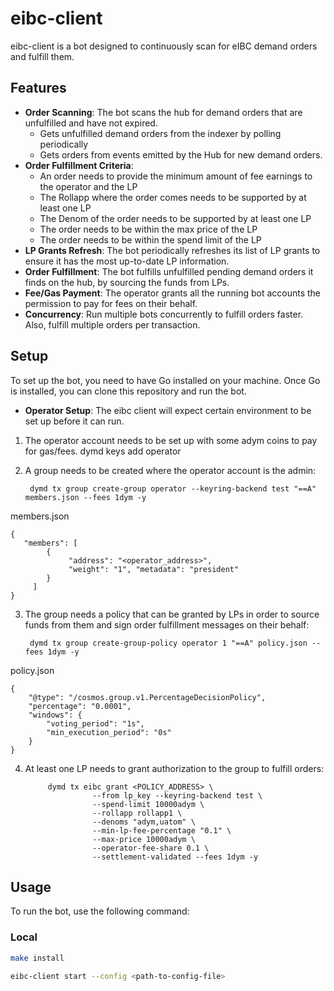 # eibc-client

eibc-client is a bot designed to continuously scan for eIBC demand orders and fulfill them.

## Features

- **Order Scanning**: The bot scans the hub for demand orders that are unfulfilled and have not expired.
    - Gets unfulfilled demand orders from the indexer by polling periodically
    - Gets orders from events emitted by the Hub for new demand orders.
- **Order Fulfillment Criteria**:
    - An order needs to provide the minimum amount of fee earnings to the operator and the LP
    - The Rollapp where the order comes needs to be supported by at least one LP
    - The Denom of the order needs to be supported by at least one LP
    - The order needs to be within the max price of the LP
    - The order needs to be within the spend limit of the LP
- **LP Grants Refresh**: The bot periodically refreshes its list of LP grants to ensure it has the most up-to-date LP information.
- **Order Fulfillment**: The bot fulfills unfulfilled pending demand orders it finds on the hub, by sourcing the funds from LPs.
- **Fee/Gas Payment**: The operator grants all the running bot accounts the permission to pay for fees on their behalf.
- **Concurrency**: Run multiple bots concurrently to fulfill orders faster. Also, fulfill multiple orders per transaction.

## Setup

To set up the bot, you need to have Go installed on your machine. Once Go is installed, you can clone this repository and run the bot.

- **Operator Setup**: The eibc client will expect certain environment to be set up before it can run.
1. The operator account needs to be set up with some adym coins to pay for gas/fees.
   dymd keys add operator
2. A group needs to be created where the operator account is the admin:

        dymd tx group create-group operator --keyring-backend test "==A" members.json --fees 1dym -y

members.json
   ```
   {
      "members": [
           {
                "address": "<operator_address>",
                "weight": "1", "metadata": "president"
           }
        ]
   }
   ```
3. The group needs a policy that can be granted by LPs in order to source funds from them and sign order fulfillment messages on their behalf:

        dymd tx group create-group-policy operator 1 "==A" policy.json --fees 1dym -y

policy.json
```
{
    "@type": "/cosmos.group.v1.PercentageDecisionPolicy",
    "percentage": "0.0001",
    "windows": {
        "voting_period": "1s",
        "min_execution_period": "0s"
    }
}
```

4. At least one LP needs to grant authorization to the group to fulfill orders:

            dymd tx eibc grant <POLICY_ADDRESS> \
                      --from lp_key --keyring-backend test \
                      --spend-limit 10000adym \
                      --rollapp rollapp1 \ 
                      --denoms "adym,uatom" \
                      --min-lp-fee-percentage "0.1" \
                      --max-price 10000adym \
                      --operator-fee-share 0.1 \
                      --settlement-validated --fees 1dym -y

## Usage

To run the bot, use the following command:

### Local

```bash
make install

eibc-client start --config <path-to-config-file>
```
